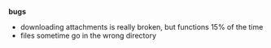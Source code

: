 **bugs**
- downloading attachments is really broken, but functions 15% of the time
- files sometime go in the wrong directory
